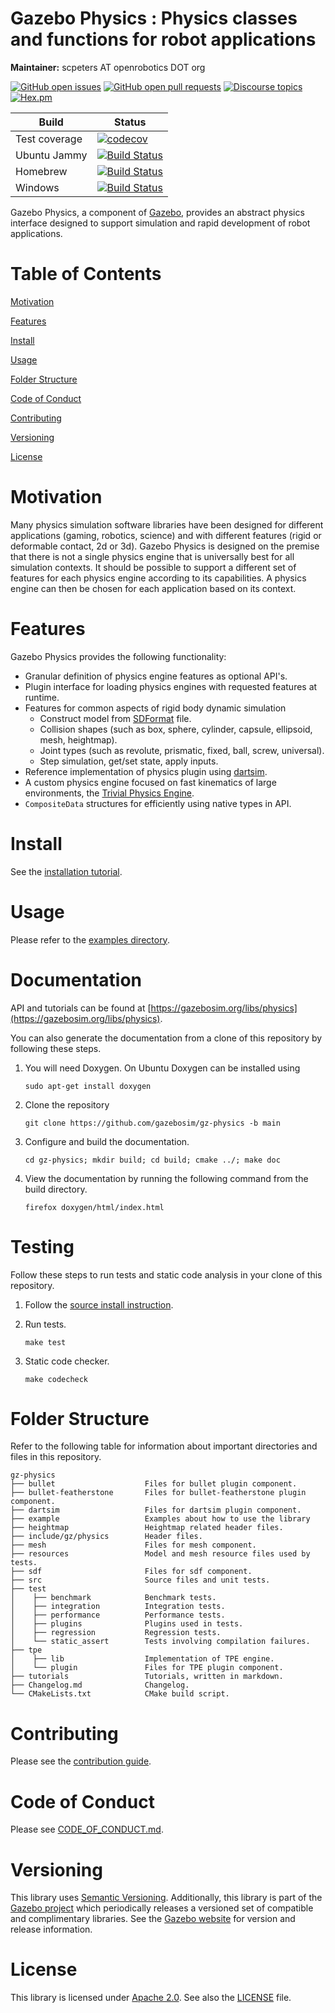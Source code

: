 # Gazebo Physics : Physics classes and functions for robot applications

**Maintainer:** scpeters AT openrobotics DOT org

[![GitHub open issues](https://img.shields.io/github/issues-raw/gazebosim/gz-physics.svg)](https://github.com/gazebosim/gz-physics/issues)
[![GitHub open pull requests](https://img.shields.io/github/issues-pr-raw/gazebosim/gz-physics.svg)](https://github.com/gazebosim/gz-physics/pulls)
[![Discourse topics](https://img.shields.io/discourse/https/community.gazebosim.org/topics.svg)](https://community.gazebosim.org)
[![Hex.pm](https://img.shields.io/hexpm/l/plug.svg)](https://www.apache.org/licenses/LICENSE-2.0)

Build | Status
-- | --
Test coverage | [![codecov](https://codecov.io/gh/gazebosim/gz-physics/tree/gz-physics8/graph/badge.svg)](https://codecov.io/gh/gazebosim/gz-physics/tree/gz-physics8)
Ubuntu Jammy  | [![Build Status](https://build.osrfoundation.org/buildStatus/icon?job=gz_physics-ci-gz-physics8-jammy-amd64)](https://build.osrfoundation.org/job/gz_physics-ci-gz-physics8-jammy-amd64)
Homebrew      | [![Build Status](https://build.osrfoundation.org/buildStatus/icon?job=gz_physics-ci-gz-physics8-homebrew-amd64)](https://build.osrfoundation.org/job/gz_physics-ci-gz-physics8-homebrew-amd64)
Windows       | [![Build Status](https://build.osrfoundation.org/buildStatus/icon?job=gz_physics-8-win)](https://build.osrfoundation.org/job/gz_physics-8-win)

Gazebo Physics, a component of [Gazebo](https://gazebosim.org), provides an abstract physics interface
designed to support simulation and rapid development of robot applications.

# Table of Contents

[Motivation](#motivation)

[Features](#features)

[Install](#install)

[Usage](#usage)

[Folder Structure](#folder-structure)

[Code of Conduct](#code-of-conduct)

[Contributing](#code-of-contributing)

[Versioning](#versioning)

[License](#license)

# Motivation

Many physics simulation software libraries have been designed for different
applications (gaming, robotics, science) and with different features
(rigid or deformable contact, 2d or 3d).
Gazebo Physics is designed on the premise that there is not a single physics
engine that is universally best for all simulation contexts.
It should be possible to support a different set of features
for each physics engine according to its capabilities.
A physics engine can then be chosen for each application
based on its context.

# Features

Gazebo Physics provides the following functionality:

* Granular definition of physics engine features as optional API's.
* Plugin interface for loading physics engines with requested features
  at runtime.
* Features for common aspects of rigid body dynamic simulation
    - Construct model from [SDFormat](http://sdformat.org/) file.
    - Collision shapes (such as box, sphere, cylinder, capsule, ellipsoid, mesh, heightmap).
    - Joint types (such as revolute, prismatic, fixed, ball, screw, universal).
    - Step simulation, get/set state, apply inputs.
* Reference implementation of physics plugin using
  [dartsim](http://dartsim.github.io/).
* A custom physics engine focused on fast kinematics of large environments, the
  [Trivial Physics Engine](https://community.gazebosim.org/t/announcing-new-physics-engine-tpe-trivial-physics-engine/629).
* `CompositeData` structures for efficiently using native types in API.

# Install

See the [installation tutorial](https://gazebosim.org/api/physics/5.0/installation.html).

# Usage

Please refer to the [examples directory](https://github.com/gazebosim/gz-physics/raw/main/examples/).

# Documentation

API and tutorials can be found at [https://gazebosim.org/libs/physics](https://gazebosim.org/libs/physics).

You can also generate the documentation from a clone of this repository by following these steps.

1. You will need Doxygen. On Ubuntu Doxygen can be installed using

    ```
    sudo apt-get install doxygen
    ```

2. Clone the repository

    ```
    git clone https://github.com/gazebosim/gz-physics -b main
    ```

3. Configure and build the documentation.

    ```
    cd gz-physics; mkdir build; cd build; cmake ../; make doc
    ```

4. View the documentation by running the following command from the build directory.

    ```
    firefox doxygen/html/index.html
    ```

# Testing

Follow these steps to run tests and static code analysis in your clone of this repository.

1. Follow the [source install instruction](#source-install).

2. Run tests.

    ```
    make test
    ```

3. Static code checker.

    ```
    make codecheck
    ```

# Folder Structure

Refer to the following table for information about important directories and files in this repository.

```
gz-physics
├── bullet                    Files for bullet plugin component.
├── bullet-featherstone       Files for bullet-featherstone plugin component.
├── dartsim                   Files for dartsim plugin component.
├── example                   Examples about how to use the library
├── heightmap                 Heightmap related header files.
├── include/gz/physics        Header files.
├── mesh                      Files for mesh component.
├── resources                 Model and mesh resource files used by tests.
├── sdf                       Files for sdf component.
├── src                       Source files and unit tests.
├── test
│    ├── benchmark            Benchmark tests.
│    ├── integration          Integration tests.
│    ├── performance          Performance tests.
│    ├── plugins              Plugins used in tests.
│    ├── regression           Regression tests.
│    └── static_assert        Tests involving compilation failures.
├── tpe
│    ├── lib                  Implementation of TPE engine.
│    └── plugin               Files for TPE plugin component.
├── tutorials                 Tutorials, written in markdown.
├── Changelog.md              Changelog.
└── CMakeLists.txt            CMake build script.
```
# Contributing

Please see the [contribution guide](https://gazebosim.org/docs/all/contributing).

# Code of Conduct

Please see
[CODE\_OF\_CONDUCT.md](https://github.com/gazebosim/gz-sim/blob/main/CODE_OF_CONDUCT.md).

# Versioning

This library uses [Semantic Versioning](https://semver.org/). Additionally, this library is part of the [Gazebo project](https://gazebosim.org) which periodically releases a versioned set of compatible and complimentary libraries. See the [Gazebo website](https://gazebosim.org) for version and release information.

# License

This library is licensed under [Apache 2.0](https://www.apache.org/licenses/LICENSE-2.0). See also the [LICENSE](https://github.com/gazebosim/gz-physics/blob/main/LICENSE) file.

